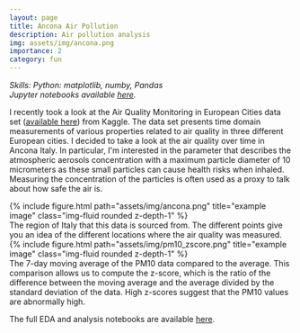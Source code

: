 ```yaml
---
layout: page
title: Ancona Air Pollution
description: Air pollution analysis
img: assets/img/ancona.png
importance: 2
category: fun
---
```


<em> Skills: Python: matplotlib, numby, Pandas </em> <br>
<em> Jupyter notebooks available <a href="https://github.com/mayamkay/portfolio/tree/main/ancona_pollution">here</a>. </em>

I recently took a look at the Air Quality Monitoring in European Cities data set ([available here](https://www.kaggle.com/datasets/yekenot/air-quality-monitoring-in-european-cities/data)) from Kaggle. The data set presents time domain measurements of various properties related to air quality in three different European cities. I decided to take a look at the air quality over time in Ancona Italy. In particular, I'm interested in the parameter that describes the atmospheric aerosols concentration with a maximum particle diameter of 10 micrometers as these small particles can cause health risks when inhaled. Measuring the concentration of the particles is often used as a proxy to talk about how safe the air is.

<div class="row">
    <div class="col-sm-6 mt-3 mt-md-0">
        {% include figure.html path="assets/img/ancona.png" title="example image" class="img-fluid rounded z-depth-1" %}
        <div class="caption">
            The region of Italy that this data is sourced from. The different points give you an idea of the different locations where the air quality was measured.
        </div>
    </div>
    <div class="col-sm-6 mt-3 mt-md-0">
        {% include figure.html path="assets/img/pm10_zscore.png" title="example image" class="img-fluid rounded z-depth-1" %}
        <div class="caption">
            The 7-day moving average of the PM10 data compared to the average. This comparison allows us to compute the z-score, which is the ratio of the difference between the moving average and the average divided by the standard deviation of the data. High z-scores suggest that the PM10 values are abnormally high. 
        </div>
</div>
</div>

The full EDA and analysis notebooks are available <a href="https://github.com/mayamkay/portfolio/tree/main/ancona_pollution">here</a>.


